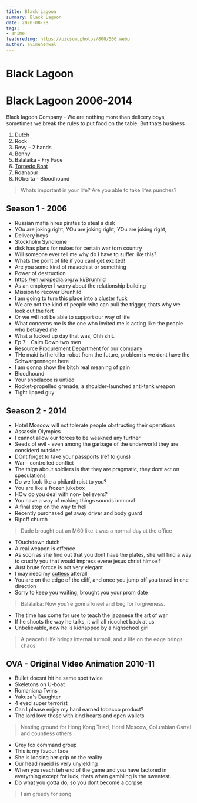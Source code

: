 ```yaml
---
title: Black Lagoon
summary: Black Lagoon
date: 2020-08-28
tags:
- anime
featuredimg: https://picsum.photos/800/500.webp
author: avimehenwal
---
```


# Black Lagoon



# Black Lagoon 2006-2014

<TagLinks />

Black lagoon Company - We are nothing more than delicery boys, sometimes we break the rules to
put food on the table. But thats business

1. Dutch
2. Rock
3. Revy - 2 hands
4. Benny
5. Balalaika - Fry Face
6. [Torpedo Boat](https://en.wikipedia.org/wiki/Torpedo_boat)
7. Roanapur
8. ROberta - Bloodhound

> Whats important in your life? Are you able to take lifes punches?

## Season 1 - 2006

* Russian mafia hires pirates to steal a disk
* YOu are joking right, YOu are joking right, YOu are joking right,
* Delivery boys
* Stockholm Syndrome
* disk has plans for nukes for certain war torn country
* Will someone ever tell me why do I have to suffer like this?
* Whats the point of life if you cant get excited!
* Are you some kind of masochist or something
* Power of destruction
* https://en.wikipedia.org/wiki/Brunhild
* As an employer I worry about the relationship building
* Mission to recover Brunhild
* I am going to turn this place into a cluster fuck
* We are not the kind of people who can pull the trigger, thats why we look out the fort
* Or we will not be able to support our way of life
* What concerns me is the one who invited me is acting like the people who betrayed me
* What a fucked up day that was, Ohh shit.
* Ep 7 - Calm Down two men
* Resource Procurement Department for our company
* THe maid is the killer robot from the future, problem is we dont have the Schwargenneger here
* I am gonna show the bitch real meaning of pain
* Bloodhound
* Your shoelacce is untied
* Rocket-propelled grenade, a shoulder-launched anti-tank weapon
* Tight lipped guy

## Season 2 - 2014

* Hotel Moscow will not tolerate people obstructing their operations
* Assassin Olympics
* I cannot allow our forces to be weakned any further
* Seeds of evil - even among the garbage of the underworld they are considerd outsider
* DOnt forget to take your passports (ref to guns)
* War - controlled conflict
* The thign about soldiers is that they are pragmatic, they dont act on speculations
* Do we look like a philanthroist to you?
* You are like a frozen jukebox
* HOw do you deal with non- believers?
* You have a way of making things sounds immoral
* A final stop on the way to hell
* Recently purchased get away driver and body guard
* Ripoff church

> Dude brought out an M60 like it was a normal day at the office

* TOuchdown dutch
* A real weapon is offence
* As soon as she find out that you dont have the plates, she will find a way to crucify you that would impress evene  jesus christ himself
* Just brute forcce is not very elegant
* I may need my [cutless](https://en.wikipedia.org/wiki/Cutlass) afterall
* You are on the edge of the cliff, and once you jump off you travel in one direction
* Sorry to keep you waiting, brought you your prom date

> Balalaika: Now you're gonna kneel and beg for forgiveness.

* The time has come for use to teach the japanese the art of war
* If he shoots the way he talks, it will all ricochet back at us
* Unbelievable, now he is kidnapped by a highschool girl

> A peaceful life brings internal turmoil, and a life on the edge brings chaos

## OVA - Original Video Animation 2010-11

* Bullet doesnt hit he same spot twice
* Skeletons on U-boat
* Romaniana Twins
* Yakuza's Daughter
* 4 eyed super terrorist
* Can I please enjoy my hard earned tobacco product?
* The lord love those with kind hearts and open wallets

> Nesting ground for Hong Kong Triad, Hotel Moscow, Columbian Cartel and countless others

* Grey fox command group
* This is my favour face
* She is loosing her grip on the reality
* Our head maeid is very unyielding
* When you reach teh end of the game and you have factored in everything except for luck, thats when gambling is the sweetest.
* Do what you gotta do, so you dont become a corpse

> I am greedy for song

<Footer />
